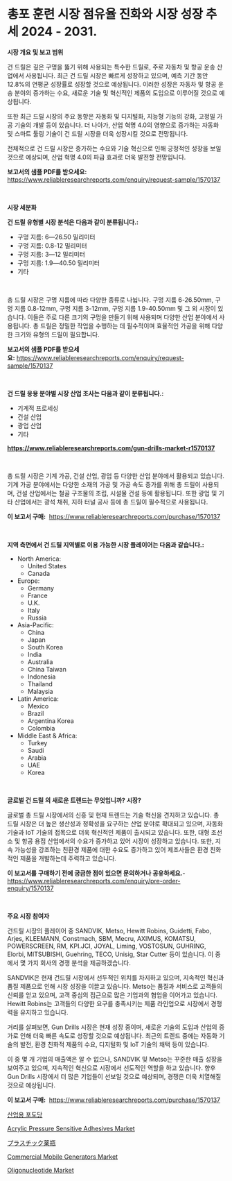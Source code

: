 <p><h1>총포 훈련 시장 점유율 진화와 시장 성장 추세 2024 - 2031.</h1></p><p><strong>시장 개요 및 보고 범위</strong></p>
<p><p>건 드릴은 깊은 구멍을 뚫기 위해 사용되는 특수한 드릴로, 주로 자동차 및 항공 운송 산업에서 사용됩니다. 최근 건 드릴 시장은 빠르게 성장하고 있으며, 예측 기간 동안 12.8%의 연평균 성장률로 성장할 것으로 예상됩니다. 이러한 성장은 자동차 및 항공 운송 분야의 증가하는 수요, 새로운 기술 및 혁신적인 제품의 도입으로 이루어질 것으로 예상됩니다.</p><p>또한 최근 드릴 시장의 주요 동향은 자동화 및 디지털화, 지능형 기능의 강화, 고정밀 가공 기술의 개발 등이 있습니다. 더 나아가, 산업 혁명 4.0의 영향으로 증가하는 자동화 및 스마트 툴링 기술이 건 드릴 시장을 더욱 성장시킬 것으로 전망됩니다.</p><p>전체적으로 건 드릴 시장은 증가하는 수요와 기술 혁신으로 인해 긍정적인 성장을 보일 것으로 예상되며, 산업 혁명 4.0의 파급 효과로 더욱 발전할 전망입니다.</p></p>
<p><strong>보고서의 샘플 PDF를 받으세요:</strong> <a href="https://www.reliableresearchreports.com/enquiry/request-sample/1570137">https://www.reliableresearchreports.com/enquiry/request-sample/1570137</a></p>
<p>&nbsp;</p>
<p><strong>시장 세분화</strong></p>
<p><strong>건 드릴 유형별 시장 분석은 다음과 같이 분류됩니다.:</strong></p>
<p><ul><li>구멍 지름: 6—26.50 밀리미터</li><li>구멍 지름: 0.8-12 밀리미터</li><li>구멍 지름: 3—12 밀리미터</li><li>구멍 지름: 1.9—40.50 밀리미터</li><li>기타</li></ul></p>
<p>&nbsp;</p>
<p><p>총 드릴 시장은 구멍 지름에 따라 다양한 종류로 나뉩니다. 구멍 지름 6-26.50mm, 구멍 지름 0.8-12mm, 구멍 지름 3-12mm, 구멍 지름 1.9-40.50mm 및 그 외 시장이 있습니다. 이들은 주로 다른 크기의 구멍을 만들기 위해 사용되며 다양한 산업 분야에서 사용됩니다. 총 드릴은 정밀한 작업을 수행하는 데 필수적이며 효율적인 가공을 위해 다양한 크기와 유형의 드릴이 필요합니다.</p></p>
<p><strong>보고서의 샘플 PDF를 받으세요:</strong>&nbsp;<a href="https://www.reliableresearchreports.com/enquiry/request-sample/1570137">https://www.reliableresearchreports.com/enquiry/request-sample/1570137</a></p>
<p>&nbsp;</p>
<p><strong> 건 드릴 응용 분야별 시장 산업 조사는 다음과 같이 분류됩니다.:</strong></p>
<p><ul><li>기계적 프로세싱</li><li>건설 산업</li><li>광업 산업</li><li>기타</li></ul></p>
<p><strong><a href="https://www.reliableresearchreports.com/gun-drills-market-r1570137">https://www.reliableresearchreports.com/gun-drills-market-r1570137</a></strong></p>
<p>&nbsp;</p>
<p><p>총 드릴 시장은 기계 가공, 건설 산업, 광업 등 다양한 산업 분야에서 활용되고 있습니다. 기계 가공 분야에서는 다양한 소재의 가공 및 가공 속도 증가를 위해 총 드릴이 사용되며, 건설 산업에서는 철골 구조물의 조립, 시설물 건설 등에 활용됩니다. 또한 광업 및 기타 산업에서는 광석 채취, 지하 터널 공사 등에 총 드릴이 필수적으로 사용됩니다.</p></p>
<p><strong>이 보고서 구매:</strong>&nbsp; <a href="https://www.reliableresearchreports.com/purchase/1570137">https://www.reliableresearchreports.com/purchase/1570137</a></p>
<p>&nbsp;</p>
<p><strong>지역 측면에서 건 드릴 지역별로 이용 가능한 시장 플레이어는 다음과 같습니다.:</strong></p>
<p><ul>
    <li>
        North America:
        <ul>
            <li>United States</li>
            <li>Canada</li>
        </ul>
    </li>
    <li>
        Europe:
        <ul>
            <li>Germany</li>
            <li>France</li>
            <li>U.K.</li>
            <li>Italy</li>
            <li>Russia</li>
        </ul>
    </li>
    <li>
        Asia-Pacific:
        <ul>
            <li>China</li>
            <li>Japan</li>
            <li>South Korea</li>
            <li>India</li>
            <li>Australia</li>
            <li>China Taiwan</li>
            <li>Indonesia</li>
            <li>Thailand</li>
            <li>Malaysia</li>
        </ul>
    </li>
    <li>
        Latin America:
        <ul>
            <li>Mexico</li>
            <li>Brazil</li>
            <li>Argentina Korea</li>
            <li>Colombia</li>
        </ul>
    </li>
    <li>
        Middle East & Africa:
        <ul>
            <li>Turkey</li>
            <li>Saudi</li>
            <li>Arabia</li>
            <li>UAE</li>
            <li>Korea</li>
        </ul>
    </li>
    </ul></p>
<p>&nbsp;</p>
<p><strong>글로벌 건 드릴 의 새로운 트렌드는 무엇입니까? 시장?</strong></p>
<p><p>글로벌 총 드릴 시장에서의 신흥 및 현재 트렌드는 기술 혁신을 견지하고 있습니다. 총 드릴 시장은 더 높은 생산성과 정확성을 요구하는 산업 분야로 확대되고 있으며, 자동화 기술과 IoT 기술의 접목으로 더욱 혁신적인 제품이 출시되고 있습니다. 또한, 대형 조선소 및 항공 용접 산업에서의 수요가 증가하고 있어 시장이 성장하고 있습니다. 또한, 지속 가능성을 강조하는 친환경 제품에 대한 수요도 증가하고 있어 제조사들은 환경 친화적인 제품을 개발하는데 주력하고 있습니다.</p></p>
<p><strong>이 보고서를 구매하기 전에 궁금한 점이 있으면 문의하거나 공유하세요.</strong>- <a href="https://www.reliableresearchreports.com/enquiry/pre-order-enquiry/1570137">https://www.reliableresearchreports.com/enquiry/pre-order-enquiry/1570137</a></p>
<p>&nbsp;</p>
<p><strong>주요 시장 참여자</strong></p>
<p><p>건드릴 시장의 플레이어 중 SANDVIK, Metso, Hewitt Robins, Guidetti, Fabo, Arjes, KLEEMANN, Constmach, SBM, Mecru, AXIMUS, KOMATSU, POWERSCREEN, RM, KPI.JCI, JOYAL, Liming, VOSTOSUN, GUHRING, Elorbi, MITSUBISHI, Guehring, TECO, Unisig, Star Cutter 등이 있습니다. 이 중에서 몇 가지 회사의 경쟁 분석을 제공하겠습니다.</p><p>SANDVIK은 현재 건드릴 시장에서 선두적인 위치를 차지하고 있으며, 지속적인 혁신과 품질 제품으로 인해 시장 성장을 이끌고 있습니다. Metso는 품질과 서비스로 고객들의 신뢰를 얻고 있으며, 고객 중심의 접근으로 많은 기업과의 협업을 이어가고 있습니다. Hewitt Robins는 고객들의 다양한 요구를 충족시키는 제품 라인업으로 시장에서 경쟁력을 유지하고 있습니다.</p><p>거리를 살펴보면, Gun Drills 시장은 현재 성장 중이며, 새로운 기술의 도입과 산업의 증가로 인해 더욱 빠른 속도로 성장할 것으로 예상됩니다. 최근의 트렌드 중에는 자동화 기술의 발전, 환경 친화적 제품의 수요, 디지털화 및 IoT 기술의 채택 등이 있습니다.</p><p>이 중 몇 개 기업의 매출액은 알 수 없으나, SANDVIK 및 Metso는 꾸준한 매출 성장을 보여주고 있으며, 지속적인 혁신으로 시장에서 선도적인 역할을 하고 있습니다. 향후 Gun Drills 시장에서 더 많은 기업들이 선보일 것으로 예상되며, 경쟁은 더욱 치열해질 것으로 예상됩니다.</p></p>
<p><strong>이 보고서 구매:</strong>&nbsp;&nbsp;<a href="https://www.reliableresearchreports.com/purchase/1570137">https://www.reliableresearchreports.com/purchase/1570137</a></p>
<p><p><a href="https://github.com/Maeennan456456/Market-Research-Report-List-1/blob/main/457848628064.md">산업용 포도당</a></p><p><a href="https://issuu.com/reportprime-2/docs/acrylic-pressure-sensitive-adhesives-market-size-2">Acrylic Pressure Sensitive Adhesives Market</a></p><p><a href="https://github.com/MosesSpinka1914/Market-Research-Report-List-1/blob/main/211360630649.md">プラスチック薬瓶</a></p><p><a href="https://github.com/lylyparadise/Market-Research-Report-List-2/blob/main/commercial-mobile-generators-market.md">Commercial Mobile Generators Market</a></p><p><a href="https://issuu.com/reportprime-2/docs/oligonucleotide-market-size-2030.pptx">Oligonucleotide Market</a></p></p>